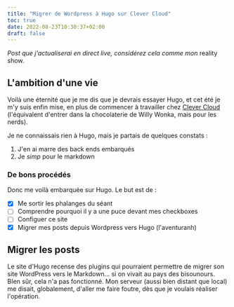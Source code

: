 ```yaml
---
title: "Migrer de Wordpress à Hugo sur Clever Cloud"
toc: true
date: 2022-08-23T10:30:37+02:00
draft: false
---
```

_Post que j'actualiserai en direct live, considérez cela comme mon_ reality show.
## L'ambition d'une vie

Voilà une éternité que je me dis que je devrais essayer Hugo, et cet été je m'y suis enfin mise, en plus de commencer à travailler chez [Clever Cloud](https://clever-cloud.com) (l'équivalent d'entrer dans la chocolaterie de Willy Wonka, mais pour les nerds). 

Je ne connaissais rien à Hugo, mais je partais de quelques constats :

1. J'en ai marre des back ends embarqués
2. Je _simp_ pour le markdown

### De bons procédés

Donc me voilà embarquée sur Hugo. Le but est de :

- [X] Me sortir les phalanges du séant
- [ ] Comprendre pourquoi il y a une puce devant mes checkboxes
- [ ] Configuer ce site
- [x] Migrer mes posts depuis Wordpress vers Hugo (l'aventuranh)

## Migrer les posts

Le site d'Hugo recense des plugins qui pourraient permettre de migrer son site WordPress vers le Markdown... si on vivait au pays des bisounours. BIen sûr, cela n'a pas fonctionné. Mon serveur (aussi bien distant que local) me disait, globalement, d'aller me faire foutre, dès que je voulais réaliser l'opération. 